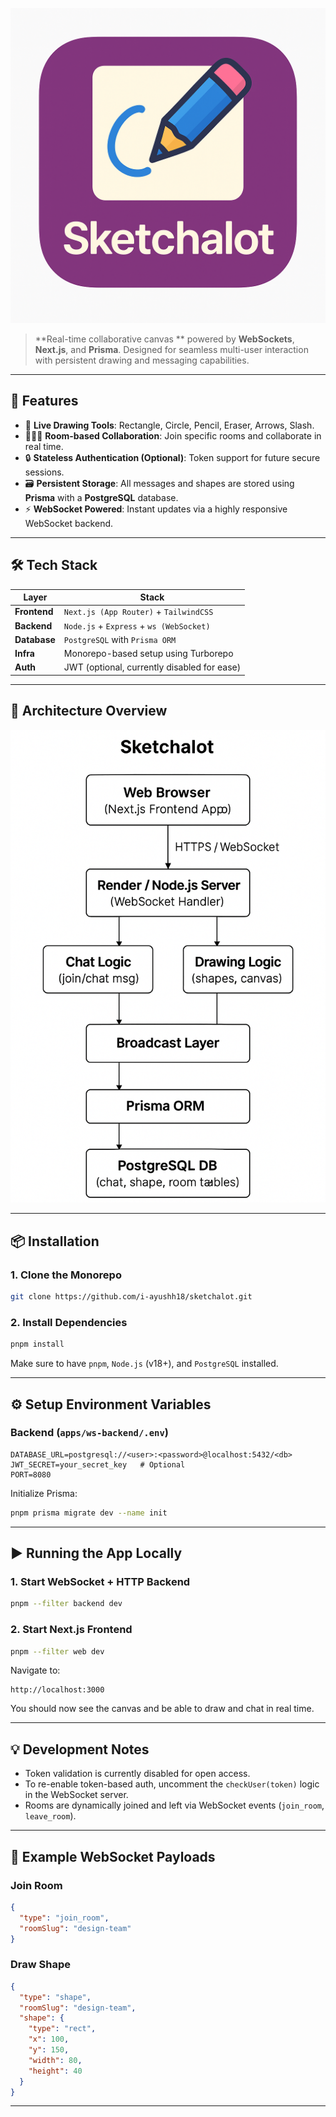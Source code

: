 
![WebSocket Whiteboard](./assets/Thumbnail.png)

> **Real-time collaborative canvas ** powered by **WebSockets**, **Next.js**, and **Prisma**. Designed for seamless multi-user interaction with persistent drawing and messaging capabilities.

---

## 🚀 Features

- 🎨 **Live Drawing Tools**: Rectangle, Circle, Pencil, Eraser, Arrows, Slash.
- 🧑‍🤝‍🧑 **Room-based Collaboration**: Join specific rooms and collaborate in real time.
- 🔒 **Stateless Authentication (Optional)**: Token support for future secure sessions.
- 🗃️ **Persistent Storage**: All messages and shapes are stored using **Prisma** with a **PostgreSQL** database.
- ⚡ **WebSocket Powered**: Instant updates via a highly responsive WebSocket backend.

---

## 🛠️ Tech Stack

| Layer       | Stack                                      |
|-------------|--------------------------------------------|
| **Frontend**| `Next.js (App Router)` + `TailwindCSS`     |
| **Backend** | `Node.js` + `Express` + `ws (WebSocket)`   |
| **Database**| `PostgreSQL` with `Prisma ORM`             |
| **Infra**   | Monorepo-based setup using Turborepo       |
| **Auth**    | JWT (optional, currently disabled for ease)|

---

## 🧠 Architecture Overview

![Architecture Diagram](./assets/Architecture.png)

---

## 📦 Installation

### 1. Clone the Monorepo

```bash
git clone https://github.com/i-ayushh18/sketchalot.git

```

### 2. Install Dependencies

```bash
pnpm install
```

Make sure to have `pnpm`, `Node.js` (v18+), and `PostgreSQL` installed.

---

## ⚙️ Setup Environment Variables

### Backend (`apps/ws-backend/.env`)

```env
DATABASE_URL=postgresql://<user>:<password>@localhost:5432/<db>
JWT_SECRET=your_secret_key   # Optional
PORT=8080
```

Initialize Prisma:

```bash
pnpm prisma migrate dev --name init
```

---

## ▶️ Running the App Locally

### 1. Start WebSocket + HTTP Backend

```bash
pnpm --filter backend dev
```

### 2. Start Next.js Frontend

```bash
pnpm --filter web dev
```

Navigate to:

```
http://localhost:3000
```

You should now see the canvas and be able to draw and chat in real time.

---

## 💡 Development Notes

- Token validation is currently disabled for open access.
- To re-enable token-based auth, uncomment the `checkUser(token)` logic in the WebSocket server.
- Rooms are dynamically joined and left via WebSocket events (`join_room`, `leave_room`).

---

## 🧪 Example WebSocket Payloads

### Join Room

```json
{
  "type": "join_room",
  "roomSlug": "design-team"
}
```



### Draw Shape

```json
{
  "type": "shape",
  "roomSlug": "design-team",
  "shape": {
    "type": "rect",
    "x": 100,
    "y": 150,
    "width": 80,
    "height": 40
  }
}
```

---
